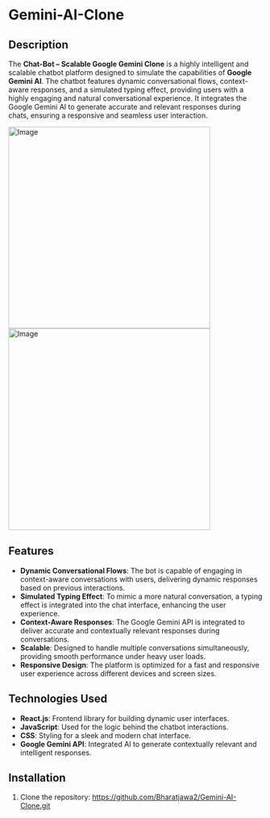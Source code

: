# Gemini-AI-Clone

## Description

The **Chat-Bot – Scalable Google Gemini Clone** is a highly intelligent and scalable chatbot platform designed to simulate the capabilities of **Google Gemini AI**. The chatbot features dynamic conversational flows, context-aware responses, and a simulated typing effect, providing users with a highly engaging and natural conversational experience. It integrates the Google Gemini AI to generate accurate and relevant responses during chats, ensuring a responsive and seamless user interaction.

<img width="400" alt="Image" src="https://github.com/user-attachments/assets/c8e9b506-0dce-4a4e-bebc-c20a4714f28d" />
<img width="400" alt="Image" src="https://github.com/user-attachments/assets/934158ab-3dc0-476f-8faf-071e882084c9" />

## Features

- **Dynamic Conversational Flows**: The bot is capable of engaging in context-aware conversations with users, delivering dynamic responses based on previous interactions.
- **Simulated Typing Effect**: To mimic a more natural conversation, a typing effect is integrated into the chat interface, enhancing the user experience.
- **Context-Aware Responses**: The Google Gemini API is integrated to deliver accurate and contextually relevant responses during conversations.
- **Scalable**: Designed to handle multiple conversations simultaneously, providing smooth performance under heavy user loads.
- **Responsive Design**: The platform is optimized for a fast and responsive user experience across different devices and screen sizes.

## Technologies Used

- **React.js**: Frontend library for building dynamic user interfaces.
- **JavaScript**: Used for the logic behind the chatbot interactions.
- **CSS**: Styling for a sleek and modern chat interface.
- **Google Gemini API**: Integrated AI to generate contextually relevant and intelligent responses.


## Installation

1. Clone the repository:
 https://github.com/Bharatjawa2/Gemini-AI-Clone.git
